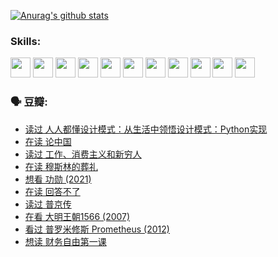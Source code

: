 
[![Anurag's github stats](https://github-readme-stats.vercel.app/api?username=w940853815)](https://github.com/anuraghazra/github-readme-stats)

### Skills:

<code><img height="32" src="https://cdn.jsdelivr.net/npm/simple-icons@v5/icons/python.svg"></code>
<code><img height="32" src="https://cdn.jsdelivr.net/npm/simple-icons@v5/icons/javascript.svg"></code>
<code><img height="32" src="https://cdn.jsdelivr.net/npm/simple-icons@v5/icons/django.svg"></code>
<code><img height="32" src="https://cdn.jsdelivr.net/npm/simple-icons@v5/icons/flask.svg"></code>
<code><img height="32" src="https://cdn.jsdelivr.net/npm/simple-icons@v5/icons/vuetify.svg"></code>
<code><img height="32" src="https://cdn.jsdelivr.net/npm/simple-icons@v5/icons/git.svg"></code>
<code><img height="32" src="https://cdn.jsdelivr.net/npm/simple-icons@v5/icons/docker.svg"></code>
<code><img height="32" src="https://cdn.jsdelivr.net/npm/simple-icons@v5/icons/postgresql.svg"></code>
<code><img height="32" src="https://cdn.jsdelivr.net/npm/simple-icons@v5/icons/elasticsearch.svg"></code>
<code><img height="32" src="https://cdn.jsdelivr.net/npm/simple-icons@v5/icons/macos.svg"></code>
<code><img height="32" src="https://cdn.jsdelivr.net/npm/simple-icons@v5/icons/linux.svg"></code>

### 🗣 豆瓣:

<!-- DOUBAN-ACTIVITIES:START -->
- [读过 人人都懂设计模式：从生活中领悟设计模式：Python实现](https://www.douban.com/people/136069238/status/3806334005/?_i=48109907)
- [在读 论中国](https://www.douban.com/people/136069238/status/3805671678/?_i=48109907)
- [读过 工作、消费主义和新穷人](https://www.douban.com/people/136069238/status/3803834644/?_i=48109907)
- [在读 穆斯林的葬礼](https://www.douban.com/people/136069238/status/3802824932/?_i=48109907)
- [想看 功勋‎ (2021)](https://www.douban.com/people/136069238/status/3802127044/?_i=48109907)
- [在读 回答不了](https://www.douban.com/people/136069238/status/3802078489/?_i=48109907)
- [读过 普京传](https://www.douban.com/people/136069238/status/3802076688/?_i=48109907)
- [在看 大明王朝1566‎ (2007)](https://www.douban.com/people/136069238/status/3800275133/?_i=48109907)
- [看过 普罗米修斯 Prometheus‎ (2012)](https://www.douban.com/people/136069238/status/3795487470/?_i=48109907)
- [想读 财务自由第一课](https://www.douban.com/people/136069238/status/3794955007/?_i=48109907)
<!-- DOUBAN-ACTIVITIES:END -->
<!--
**w940853815/w940853815** is a ✨ _special_ ✨ repository because its `README.md` (this file) appears on your GitHub profile.

Here are some ideas to get you started:

- 🔭 I’m currently working on ...
- 🌱 I’m currently learning ...
- 👯 I’m looking to collaborate on ...
- 🤔 I’m looking for help with ...
- 💬 Ask me about ...
- 📫 How to reach me: ...
- 😄 Pronouns: ...
- ⚡ Fun fact: ...
-->
